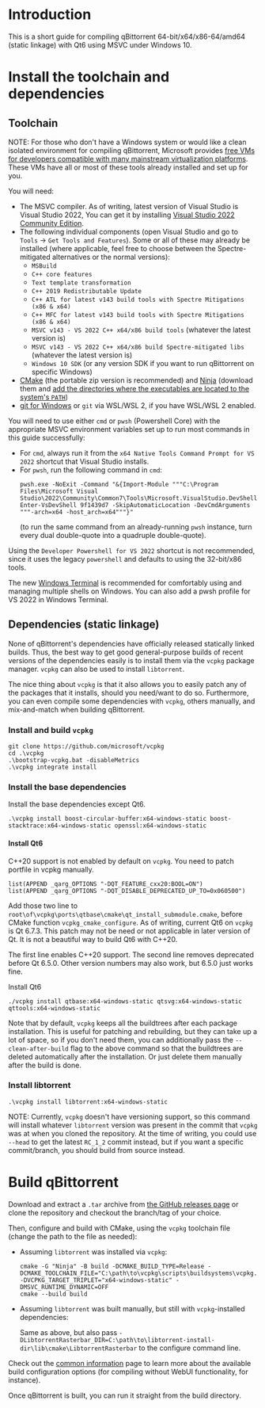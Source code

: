 # Introduction

This is a short guide for compiling qBittorrent 64-bit/x64/x86-64/amd64 (static linkage) with Qt6 using MSVC under Windows 10.

# Install the toolchain and dependencies

## Toolchain

NOTE: For those who don't have a Windows system or would like a clean isolated environment for compiling qBittorrent, Microsoft provides [free VMs for developers compatible with many mainstream virtualization platforms](https://developer.microsoft.com/en-us/windows/downloads/virtual-machines/). These VMs have all or most of these tools already installed and set up for you.

You will need:

- The MSVC compiler. As of writing, latest version of Visual Studio is Visual Studio 2022, You can get it by installing [Visual Studio 2022 Community Edition](https://learn.microsoft.com/en-us/visualstudio/releases/2022/release-notes).
- The following individual components (open Visual Studio and go to `Tools` -> `Get Tools and Features`). Some or all of these may already be installed (where applicable, feel free to choose between the Spectre-mitigated alternatives or the normal versions):
    - `MSBuild`
    - `C++ core features`
    - `Text template transformation`
    - `C++ 2019 Redistributable Update`
    - `C++ ATL for latest v143 build tools with Spectre Mitigations (x86 & x64)`
    - `C++ MFC for latest v143 build tools with Spectre Mitigations (x86 & x64)`
    - `MSVC v143 - VS 2022 C++ x64/x86 build tools` (whatever the latest version is)
    - `MSVC v143 - VS 2022 C++ x64/x86 build Spectre-mitigated libs` (whatever the latest version is)
    - `Windows 10 SDK` (or any version SDK if you want to run qBittorrent on specific Windows)
- [CMake](https://cmake.org/download/) (the portable zip version is recommended) and [Ninja](https://github.com/ninja-build/ninja/releases) (download them and [add the directories where the executables are located to the system's `PATH`](https://www.architectryan.com/2018/03/17/add-to-the-path-on-windows-10/))
- [git for Windows](https://git-scm.com/download/win) or `git` via WSL/WSL 2, if you have WSL/WSL 2 enabled.

You will need to use either `cmd` or `pwsh` (Powershell Core) with the appropriate MSVC environment variables set up to run most commands in this guide successfully:

- For `cmd`, always run it from the `x64 Native Tools Command Prompt for VS 2022` shortcut that Visual Studio installs.
- For `pwsh`, run the following command in `cmd`:
    ```
    pwsh.exe -NoExit -Command "&{Import-Module """C:\Program Files\Microsoft Visual Studio\2022\Community\Common7\Tools\Microsoft.VisualStudio.DevShell.dll"""; Enter-VsDevShell 9f1439d7 -SkipAutomaticLocation -DevCmdArguments """-arch=x64 -host_arch=x64"""}"
    ```
    (to run the same command from an already-running `pwsh` instance, turn every dual double-quote into a quadruple double-quote).

Using the `Developer Powershell for VS 2022` shortcut is not recommended, since it uses the legacy `powershell` and defaults to using the 32-bit/x86 tools.

The new [Windows Terminal](https://learn.microsoft.com/en-us/windows/terminal/) is recommended for comfortably using and managing multiple shells on Windows. You can also add a pwsh profile for VS 2022 in Windows Terminal.

## Dependencies (static linkage)

None of qBittorrent's dependencies have officially released statically linked builds. Thus, the best way to get good general-purpose builds of recent versions of the dependencies easily is to install them via the `vcpkg` package manager. `vcpkg` can also be used to install `libtorrent`.

The nice thing about `vcpkg` is that it also allows you to easily patch any of the packages that it installs, should you need/want to do so. Furthermore, you can even compile some dependencies with `vcpkg`, others manually, and mix-and-match when building qBittorrent.

### Install and build `vcpkg`

```
git clone https://github.com/microsoft/vcpkg
cd .\vcpkg
.\bootstrap-vcpkg.bat -disableMetrics
.\vcpkg integrate install
```

### Install the base dependencies

Install the base dependencies except Qt6.

```
.\vcpkg install boost-circular-buffer:x64-windows-static boost-stacktrace:x64-windows-static openssl:x64-windows-static
```

#### Install Qt6

C++20 support is not enabled by default on `vcpkg`. You need to patch portfile in vcpkg manually.

```
list(APPEND _qarg_OPTIONS "-DQT_FEATURE_cxx20:BOOL=ON")
list(APPEND _qarg_OPTIONS "-DQT_DISABLE_DEPRECATED_UP_TO=0x060500")
```
Add those two line to `root\of\vcpkg\ports\qtbase\cmake\qt_install_submodule.cmake`, before CMake function `vcpkg_cmake_configure`. As of writing, current Qt6 on `vcpkg` is Qt 6.7.3. This patch may not be need or not applicable in later version of Qt. It is not a beautiful way to build Qt6 with C++20.

The first line enables C++20 support. The second line removes deprecated before Qt 6.5.0. Other version numbers may also work, but 6.5.0 just works fine.

Install Qt6

```
./vcpkg install qtbase:x64-windows-static qtsvg:x64-windows-static qttools:x64-windows-static
```

Note that by default, `vcpkg` keeps all the buildtrees after each package installation. This is useful for patching and rebuilding, but they can take up a lot of space, so if you don't need them, you can additionally pass the `--clean-after-build` flag to the above command so that the buildtrees are deleted automatically after the installation. Or just delete them manually after the build is done.

### Install libtorrent

```
.\vcpkg install libtorrent:x64-windows-static
```

NOTE: Currently, `vcpkg` doesn't have versioning support, so this command will install whatever `libtorrent` version was present in the commit that `vcpkg` was at when you cloned the repository. At the time of writing, you could use `--head` to get the latest `RC_1_2` commit instead, but if you want a specific commit/branch, you should build from source instead.

# Build qBittorrent

Download and extract a `.tar` archive from [the GitHub releases page](https://github.com/qbittorrent/qBittorrent/releases) or clone the repository and checkout the branch/tag of your choice.

Then, configure and build with CMake, using the `vcpkg` toolchain file (change the path to the file as needed):

- Assuming `libtorrent` was installed via `vcpkg`:

    ```pwsh
    cmake -G "Ninja" -B build -DCMAKE_BUILD_TYPE=Release -DCMAKE_TOOLCHAIN_FILE="C:\path\to\vcpkg\scripts\buildsystems\vcpkg.cmake" -DVCPKG_TARGET_TRIPLET="x64-windows-static" -DMSVC_RUNTIME_DYNAMIC=OFF
    cmake --build build
    ```

- Assuming `libtorrent` was built manually, but still with `vcpkg`-installed dependencies:

    Same as above, but also pass `-DLibtorrentRasterbar_DIR=C:\path\to\libtorrent-install-dir\lib\cmake\LibtorrentRasterbar` to the configure command line.

Check out the [common information](https://github.com/qbittorrent/qBittorrent/wiki/Compilation-with-CMake-common-information) page to learn more about the available build configuration options (for compiling without WebUI functionality, for instance).

Once qBittorrent is built, you can run it straight from the build directory.
